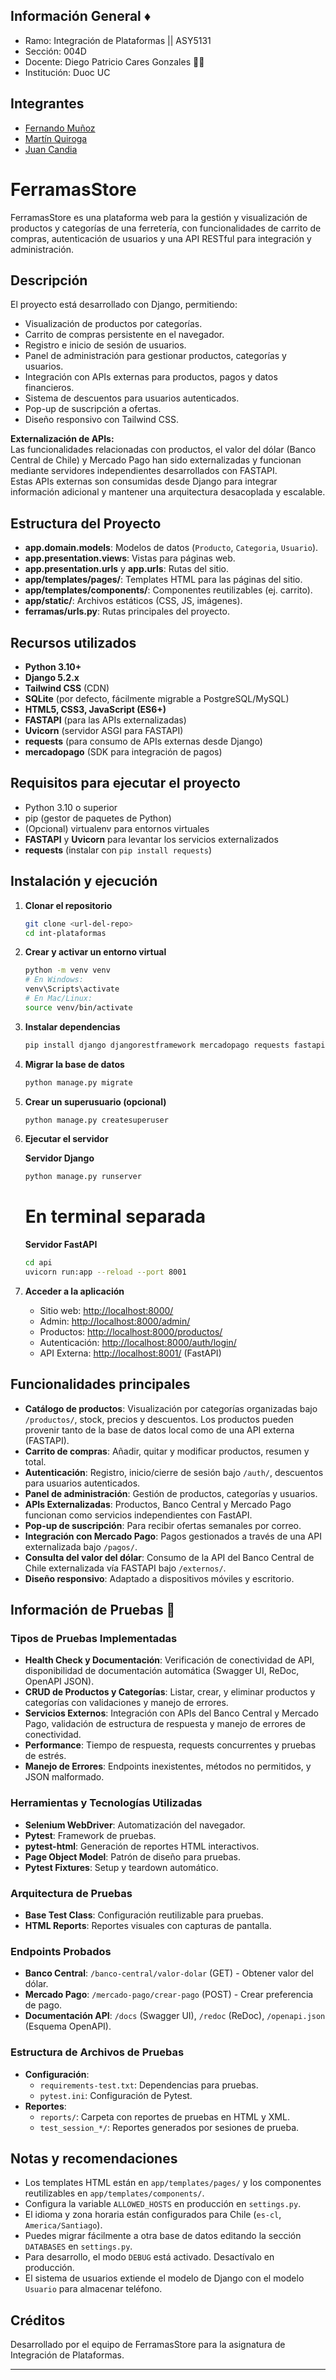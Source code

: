 ## Información General ♦️

 - Ramo: Integración de Plataformas || ASY5131
 - Sección: 004D
 - Docente: Diego Patricio Cares Gonzales 🧑‍🏫
 - Institución: Duoc UC

## Integrantes
- [Fernando Muñoz](https://www.github.com/lonelystar16)
- [Martín Quiroga](https://github.com/trollynnn)
- [Juan Candia](https://github.com/ObiJuanKenobi22)

# FerramasStore

FerramasStore es una plataforma web para la gestión y visualización de productos y categorías de una ferretería, con funcionalidades de carrito de compras, autenticación de usuarios y una API RESTful para integración y administración.

## Descripción

El proyecto está desarrollado con Django, permitiendo:
- Visualización de productos por categorías.
- Carrito de compras persistente en el navegador.
- Registro e inicio de sesión de usuarios.
- Panel de administración para gestionar productos, categorías y usuarios.
- Integración con APIs externas para productos, pagos y datos financieros.
- Sistema de descuentos para usuarios autenticados.
- Pop-up de suscripción a ofertas.
- Diseño responsivo con Tailwind CSS.

**Externalización de APIs:**  
Las funcionalidades relacionadas con productos, el valor del dólar (Banco Central de Chile) y Mercado Pago han sido externalizadas y funcionan mediante servidores independientes desarrollados con FASTAPI.  
Estas APIs externas son consumidas desde Django para integrar información adicional y mantener una arquitectura desacoplada y escalable.

## Estructura del Proyecto

- **app.domain.models**: Modelos de datos (`Producto`, `Categoria`, `Usuario`).
- **app.presentation.views**: Vistas para páginas web.
- **app.presentation.urls** y **app.urls**: Rutas del sitio.
- **app/templates/pages/**: Templates HTML para las páginas del sitio.
- **app/templates/components/**: Componentes reutilizables (ej. carrito).
- **app/static/**: Archivos estáticos (CSS, JS, imágenes).
- **ferramas/urls.py**: Rutas principales del proyecto.

## Recursos utilizados

- **Python 3.10+**
- **Django 5.2.x**
- **Tailwind CSS** (CDN)
- **SQLite** (por defecto, fácilmente migrable a PostgreSQL/MySQL)
- **HTML5, CSS3, JavaScript (ES6+)**
- **FASTAPI** (para las APIs externalizadas)
- **Uvicorn** (servidor ASGI para FASTAPI)
- **requests** (para consumo de APIs externas desde Django)
- **mercadopago** (SDK para integración de pagos)

## Requisitos para ejecutar el proyecto

- Python 3.10 o superior
- pip (gestor de paquetes de Python)
- (Opcional) virtualenv para entornos virtuales
- **FASTAPI** y **Uvicorn** para levantar los servicios externalizados
- **requests** (instalar con `pip install requests`)

## Instalación y ejecución

1. **Clonar el repositorio**
   ```bash
   git clone <url-del-repo>
   cd int-plataformas
   ```

2. **Crear y activar un entorno virtual**
   ```bash
   python -m venv venv
   # En Windows:
   venv\Scripts\activate
   # En Mac/Linux:
   source venv/bin/activate
   ```

3. **Instalar dependencias**
   ```bash
   pip install django djangorestframework mercadopago requests fastapi uvicorn selenium pytest pytest-html
   ```

4. **Migrar la base de datos**
   ```bash
   python manage.py migrate
   ```

5. **Crear un superusuario (opcional)**
   ```bash
   python manage.py createsuperuser
   ```

6. **Ejecutar el servidor**
   
   **Servidor Django**
   ```bash
   python manage.py runserver
   ```
   # En terminal separada
   **Servidor FastAPI**
   ```bash
   cd api
   uvicorn run:app --reload --port 8001
   ```

7. **Acceder a la aplicación**
   - Sitio web: [http://localhost:8000/](http://localhost:8000/)
   - Admin: [http://localhost:8000/admin/](http://localhost:8000/admin/)
   - Productos: [http://localhost:8000/productos/](http://localhost:8000/productos/)
   - Autenticación: [http://localhost:8000/auth/login/](http://localhost:8000/auth/login/)
   - API Externa: [http://localhost:8001/](http://localhost:8001/) (FastAPI)

## Funcionalidades principales

- **Catálogo de productos**: Visualización por categorías organizadas bajo `/productos/`, stock, precios y descuentos. Los productos pueden provenir tanto de la base de datos local como de una API externa (FASTAPI).
- **Carrito de compras**: Añadir, quitar y modificar productos, resumen y total.
- **Autenticación**: Registro, inicio/cierre de sesión bajo `/auth/`, descuentos para usuarios autenticados.
- **Panel de administración**: Gestión de productos, categorías y usuarios.
- **APIs Externalizadas**: Productos, Banco Central y Mercado Pago funcionan como servicios independientes con FastAPI.
- **Pop-up de suscripción**: Para recibir ofertas semanales por correo.
- **Integración con Mercado Pago**: Pagos gestionados a través de una API externalizada bajo `/pagos/`.
- **Consulta del valor del dólar**: Consumo de la API del Banco Central de Chile externalizada vía FASTAPI bajo `/externos/`.
- **Diseño responsivo**: Adaptado a dispositivos móviles y escritorio.

## Información de Pruebas 🧪

### Tipos de Pruebas Implementadas
- **Health Check y Documentación**: Verificación de conectividad de API, disponibilidad de documentación automática (Swagger UI, ReDoc, OpenAPI JSON).
- **CRUD de Productos y Categorías**: Listar, crear, y eliminar productos y categorías con validaciones y manejo de errores.
- **Servicios Externos**: Integración con APIs del Banco Central y Mercado Pago, validación de estructura de respuesta y manejo de errores de conectividad.
- **Performance**: Tiempo de respuesta, requests concurrentes y pruebas de estrés.
- **Manejo de Errores**: Endpoints inexistentes, métodos no permitidos, y JSON malformado.

### Herramientas y Tecnologías Utilizadas
- **Selenium WebDriver**: Automatización del navegador.
- **Pytest**: Framework de pruebas.
- **pytest-html**: Generación de reportes HTML interactivos.
- **Page Object Model**: Patrón de diseño para pruebas.
- **Pytest Fixtures**: Setup y teardown automático.

### Arquitectura de Pruebas
- **Base Test Class**: Configuración reutilizable para pruebas.
- **HTML Reports**: Reportes visuales con capturas de pantalla.

### Endpoints Probados
- **Banco Central**: `/banco-central/valor-dolar` (GET) - Obtener valor del dólar.
- **Mercado Pago**: `/mercado-pago/crear-pago` (POST) - Crear preferencia de pago.
- **Documentación API**: `/docs` (Swagger UI), `/redoc` (ReDoc), `/openapi.json` (Esquema OpenAPI).

### Estructura de Archivos de Pruebas
- **Configuración**:
  - `requirements-test.txt`: Dependencias para pruebas.
  - `pytest.ini`: Configuración de Pytest.
- **Reportes**:
  - `reports/`: Carpeta con reportes de pruebas en HTML y XML.
  - `test_session_*/`: Reportes generados por sesiones de prueba.

## Notas y recomendaciones

- Los templates HTML están en `app/templates/pages/` y los componentes reutilizables en `app/templates/components/`.
- Configura la variable `ALLOWED_HOSTS` en producción en `settings.py`.
- El idioma y zona horaria están configurados para Chile (`es-cl`, `America/Santiago`).
- Puedes migrar fácilmente a otra base de datos editando la sección `DATABASES` en `settings.py`.
- Para desarrollo, el modo `DEBUG` está activado. Desactívalo en producción.
- El sistema de usuarios extiende el modelo de Django con el modelo `Usuario` para almacenar teléfono.

## Créditos

Desarrollado por el equipo de FerramasStore para la asignatura de Integración de Plataformas.

---
